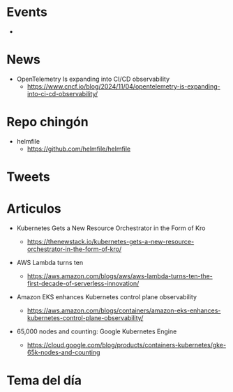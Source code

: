 
# Events

* 

# News

* OpenTelemetry Is expanding into CI/CD observability
  * https://www.cncf.io/blog/2024/11/04/opentelemetry-is-expanding-into-ci-cd-observability/


# Repo chingón

* helmfile
  * https://github.com/helmfile/helmfile

  
# Tweets

# Articulos

* Kubernetes Gets a New Resource Orchestrator in the Form of Kro
  * https://thenewstack.io/kubernetes-gets-a-new-resource-orchestrator-in-the-form-of-kro/

* AWS Lambda turns ten
  * https://aws.amazon.com/blogs/aws/aws-lambda-turns-ten-the-first-decade-of-serverless-innovation/
* Amazon EKS enhances Kubernetes control plane observability
  * https://aws.amazon.com/blogs/containers/amazon-eks-enhances-kubernetes-control-plane-observability/
* 65,000 nodes and counting: Google Kubernetes Engine
  * https://cloud.google.com/blog/products/containers-kubernetes/gke-65k-nodes-and-counting

 
# Tema del día

